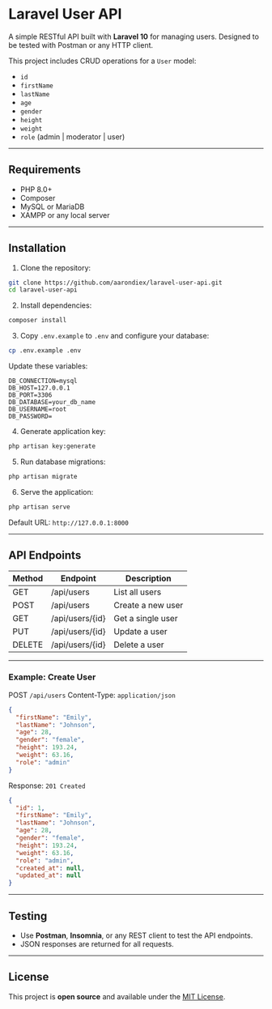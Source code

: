 # Laravel User API

A simple RESTful API built with **Laravel 10** for managing users. Designed to be tested with Postman or any HTTP client.  

This project includes CRUD operations for a `User` model:

- `id`  
- `firstName`  
- `lastName`  
- `age`  
- `gender`  
- `height`  
- `weight`  
- `role` (admin | moderator | user)  

---

## Requirements

- PHP 8.0+  
- Composer  
- MySQL or MariaDB  
- XAMPP or any local server  

---

## Installation

1. Clone the repository:

```bash
git clone https://github.com/aarondiex/laravel-user-api.git
cd laravel-user-api
````

2. Install dependencies:

```bash
composer install
```

3. Copy `.env.example` to `.env` and configure your database:

```bash
cp .env.example .env
```

Update these variables:

```
DB_CONNECTION=mysql
DB_HOST=127.0.0.1
DB_PORT=3306
DB_DATABASE=your_db_name
DB_USERNAME=root
DB_PASSWORD=
```

4. Generate application key:

```bash
php artisan key:generate
```

5. Run database migrations:

```bash
php artisan migrate
```

6. Serve the application:

```bash
php artisan serve
```

Default URL: `http://127.0.0.1:8000`

---

## API Endpoints

| Method | Endpoint        | Description       |
| ------ | --------------- | ----------------- |
| GET    | /api/users      | List all users    |
| POST   | /api/users      | Create a new user |
| GET    | /api/users/{id} | Get a single user |
| PUT    | /api/users/{id} | Update a user     |
| DELETE | /api/users/{id} | Delete a user     |

---

### Example: Create User

POST `/api/users`
Content-Type: `application/json`

```json
{
  "firstName": "Emily",
  "lastName": "Johnson",
  "age": 28,
  "gender": "female",
  "height": 193.24,
  "weight": 63.16,
  "role": "admin"
}
```

Response: `201 Created`

```json
{
  "id": 1,
  "firstName": "Emily",
  "lastName": "Johnson",
  "age": 28,
  "gender": "female",
  "height": 193.24,
  "weight": 63.16,
  "role": "admin",
  "created_at": null,
  "updated_at": null
}
```

---

## Testing

* Use **Postman**, **Insomnia**, or any REST client to test the API endpoints.
* JSON responses are returned for all requests.

---

## License

This project is **open source** and available under the [MIT License](LICENSE).
